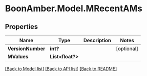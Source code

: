 # BoonAmber.Model.MRecentAMs
## Properties

Name | Type | Description | Notes
------------ | ------------- | ------------- | -------------
**VersionNumber** | **int?** |  | [optional] 
**MValues** | **List&lt;float?&gt;** |  | 

[[Back to Model list]](../README.md#documentation-for-models) [[Back to API list]](../README.md#documentation-for-api-endpoints) [[Back to README]](../README.md)

